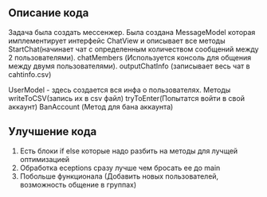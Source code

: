 ## Описание кода
Задача была создать мессенжер. Была создана MessageModel которая имплементирует интерфейс ChatView и описывает все методы StartChat(начинает чат с определенным количеством сообщений между 2 пользователями). chatMembers (Используется консоль для общения между двумя пользователями). outputChatInfo (записывает весь чат в cahtinfo.csv)

UserModel - здесь создается вся инфа о пользователях. Методы writeToCSV(запись их в csv файл) tryToEnter(Попытатся войти в свой аккаунт) BanAccount (Метод для бана аккаунта)

## Улучшение кода
1. Есть блоки if else которые надо разбить на методы для лучщей оптимизацией
2. Обработка eceptions сразу лучше чем бросать ее до main
3. Побольше функционала (Добавить новых пользователей, возможность общение в группах)